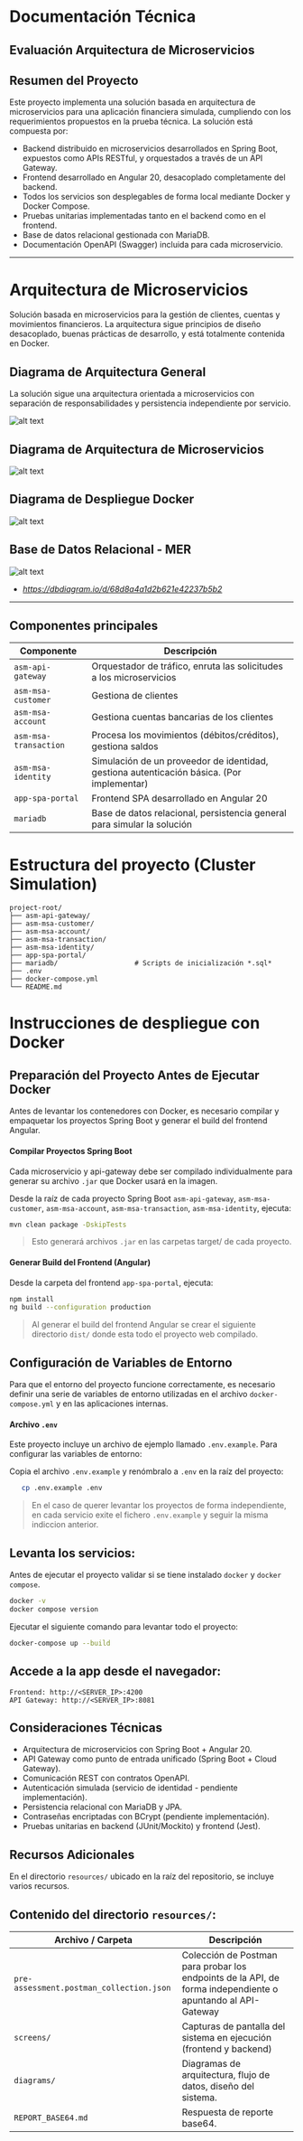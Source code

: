 # Documentación Técnica 
## Evaluación Arquitectura de Microservicios

## Resumen del Proyecto

Este proyecto implementa una solución basada en arquitectura de microservicios para una aplicación financiera simulada, cumpliendo con los requerimientos propuestos en la prueba técnica. La solución está compuesta por:

- Backend distribuido en microservicios desarrollados en Spring Boot, expuestos como APIs RESTful, y orquestados a través de un API Gateway.
- Frontend desarrollado en Angular 20, desacoplado completamente del backend.
- Todos los servicios son desplegables de forma local mediante Docker y Docker Compose.
- Pruebas unitarias implementadas tanto en el backend como en el frontend.
- Base de datos relacional gestionada con MariaDB.
- Documentación OpenAPI (Swagger) incluida para cada microservicio.

---

# Arquitectura de Microservicios

Solución basada en microservicios para la gestión de clientes, cuentas y movimientos financieros. La arquitectura sigue principios de diseño desacoplado, buenas prácticas de desarrollo, y está totalmente contenida en Docker.

## Diagrama de Arquitectura General

La solución sigue una arquitectura orientada a microservicios con separación de responsabilidades y persistencia independiente por servicio.

![alt text](01.Diagrams-Diagrama-General.jpg)

## Diagrama de Arquitectura de Microservicios

![alt text](02.Diagrams-Diagrama-Arquitectura.jpg)

## Diagrama de Despliegue Docker

![alt text](03.Diagrams-Diagrama-Despliegue-Docker.jpg)

## Base de Datos Relacional - MER

![alt text](Diagram_BDD-1.png)

* *https://dbdiagram.io/d/68d8a4a1d2b621e42237b5b2*

---

## Componentes principales

| Componente            | Descripción                                                            |
| --------------------- | ---------------------------------------------------------------------- |
| `asm-api-gateway`     | Orquestador de tráfico, enruta las solicitudes a los microservicios    |
| `asm-msa-customer`    | Gestiona de clientes                          |
| `asm-msa-account`     | Gestiona cuentas bancarias de los clientes                             |
| `asm-msa-transaction` | Procesa los movimientos (débitos/créditos), gestiona saldos            |
| `asm-msa-identity`    | Simulación de un proveedor de identidad, gestiona autenticación básica. (Por implementar) |
| `app-spa-portal`      | Frontend SPA desarrollado en Angular 20                                |
| `mariadb`             | Base de datos relacional, persistencia general para simular la solución        |

# Estructura del proyecto (Cluster Simulation)

```
project-root/
├── asm-api-gateway/
├── asm-msa-customer/
├── asm-msa-account/
├── asm-msa-transaction/
├── asm-msa-identity/
├── app-spa-portal/
├── mariadb/                   # Scripts de inicialización *.sql*
├── .env
├── docker-compose.yml
└── README.md

```

# Instrucciones de despliegue con Docker

## Preparación del Proyecto Antes de Ejecutar Docker

Antes de levantar los contenedores con Docker, es necesario compilar y empaquetar los proyectos Spring Boot y generar el build del frontend Angular.

#### Compilar Proyectos Spring Boot

Cada microservicio y api-gateway debe ser compilado individualmente para generar su archivo `.jar` que Docker usará en la imagen.

Desde la raíz de cada proyecto Spring Boot `asm-api-gateway`, `asm-msa-customer`, `asm-msa-account`, `asm-msa-transaction`, `asm-msa-identity`, ejecuta:

```bash
mvn clean package -DskipTests
```
> Esto generará archivos `.jar` en las carpetas target/ de cada proyecto.

#### Generar Build del Frontend (Angular)

Desde la carpeta del frontend `app-spa-portal`, ejecuta:

```bash
npm install
ng build --configuration production
```
> Al generar el build del frontend Angular se crear el siguiente directorio `dist/` donde esta todo el proyecto web compilado.

## Configuración de Variables de Entorno

Para que el entorno del proyecto funcione correctamente, es necesario definir una serie de variables de entorno utilizadas en el archivo `docker-compose.yml` y en las aplicaciones internas.

#### Archivo `.env`

Este proyecto incluye un archivo de ejemplo llamado `.env.example`. Para configurar las variables de entorno:

Copia el archivo `.env.example` y renómbralo a `.env` en la raíz del proyecto:

```bash
   cp .env.example .env
```
> En el caso de querer levantar los proyectos de forma independiente, en cada servicio exite el fichero `.env.example` y seguir la misma indiccion anterior.

## Levanta los servicios:

Antes de ejecutar el proyecto validar si se tiene instalado `docker` y `docker compose`.

```bash
docker -v
docker compose version
```

Ejecutar el siguiente comando para levantar todo el proyecto:

```bash
docker-compose up --build
```
## Accede a la app desde el navegador:

```
Frontend: http://<SERVER_IP>:4200
API Gateway: http://<SERVER_IP>:8081
```

## Consideraciones Técnicas

- Arquitectura de microservicios con Spring Boot + Angular 20.
- API Gateway como punto de entrada unificado (Spring Boot + Cloud Gateway).
- Comunicación REST con contratos OpenAPI.
- Autenticación simulada (servicio de identidad - pendiente implementación).
- Persistencia relacional con MariaDB y JPA.
- Contraseñas encriptadas con BCrypt (pendiente implementación).
- Pruebas unitarias en backend (JUnit/Mockito) y frontend (Jest).

## Recursos Adicionales

En el directorio `resources/` ubicado en la raíz del repositorio, se incluye varios recursos.

## Contenido del directorio `resources/`:

| Archivo / Carpeta                 | Descripción                                                                 |
|----------------------------------|-----------------------------------------------------------------------------|
| `pre-assessment.postman_collection.json`        | Colección de Postman para probar los endpoints de la API, de forma independiente o apuntando al API-Gateway                   |
| `screens/`                     | Capturas de pantalla del sistema en ejecución (frontend y backend)        |
| `diagrams/`                     | Diagramas de arquitectura, flujo de datos, diseño del sistema.           |
| `REPORT_BASE64.md`                     | Respuesta de reporte base64.           |








